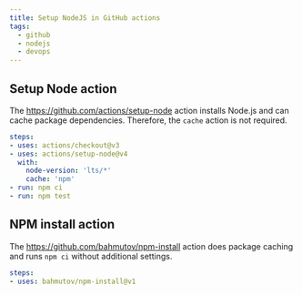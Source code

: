 ```yaml
---
title: Setup NodeJS in GitHub actions
tags:
  - github
  - nodejs
  - devops
---
```


## Setup Node action

The https://github.com/actions/setup-node action installs Node.js and can cache package dependencies. Therefore, the `cache` action is not required.

```yaml
steps:
- uses: actions/checkout@v3
- uses: actions/setup-node@v4
  with:
    node-version: 'lts/*'
    cache: 'npm'
- run: npm ci
- run: npm test
```

## NPM install action

The https://github.com/bahmutov/npm-install action does package caching and runs `npm ci` without additional settings.

```yaml
steps:
- uses: bahmutov/npm-install@v1
```
